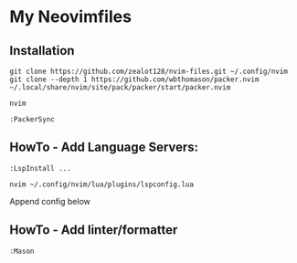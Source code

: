 # My Neovimfiles


## Installation

```
git clone https://github.com/zealot128/nvim-files.git ~/.config/nvim
git clone --depth 1 https://github.com/wbthomason/packer.nvim ~/.local/share/nvim/site/pack/packer/start/packer.nvim

nvim
```

```
:PackerSync
```

## HowTo - Add Language Servers:

```
:LspInstall ...
```

```
nvim ~/.config/nvim/lua/plugins/lspconfig.lua
```

Append config below

## HowTo - Add linter/formatter

```
:Mason
```
